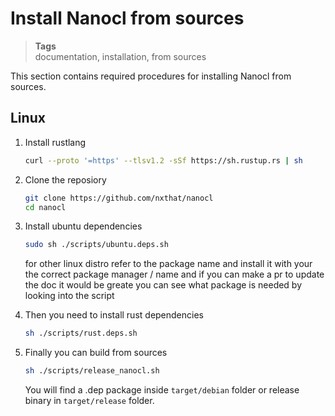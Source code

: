 <h1 id="nxtmdoc-meta-title">Install Nanocl from sources</h1>

<blockquote class="tags">
 <strong>Tags</strong>
 </br>
 <span id="nxtmdoc-meta-keywords">
  documentation, installation, from sources
 </span>
</blockquote>

<p id="nxtmdoc-meta-description">
This section contains required procedures for installing Nanocl from sources.
</p>

## Linux

1.  Install rustlang

    ```sh
    curl --proto '=https' --tlsv1.2 -sSf https://sh.rustup.rs | sh
    ```

2.  Clone the reposiory

    ```sh
    git clone https://github.com/nxthat/nanocl
    cd nanocl
    ```

3.  Install ubuntu dependencies

    ```sh
    sudo sh ./scripts/ubuntu.deps.sh
    ```

    for other linux distro refer to the package name and install it with your the
    correct package manager / name and if you can make a pr to update the doc it
    would be greate you can see what package is needed by looking into the script


4.  Then you need to install rust dependencies

    ```sh
    sh ./scripts/rust.deps.sh
    ```

5.  Finally you can build from sources

    ```sh
    sh ./scripts/release_nanocl.sh
    ```

    You will find a .dep package inside `target/debian` folder or release binary in
    `target/release` folder.
